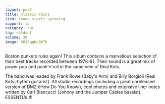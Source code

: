 ```yaml
---
layout: post
title: classic ruins
item: rooms starts spinning
support: lp
category: rur
tag: soldout
volume: 38
image: 9HI3qgKx3kTb
---
```


Boston punkers rules again! This album contains a marvellous selection of their best tracks recorded between 1978-81. Their sound is a great mix of power pop and punk'n'roll in the same vein of Real Kids.

The band was leaded by Frank Rowe (Baby's Arm) and Billy Borgioli (Real Kids rhythm guitarist). All studio recordings (including a great unreleased version of DMZ ëHow Do You Knowí), cool photos and extensive liner notes written by Carl Biancucci (Johnny and the Jumper Cables bassist). ESSENTIAL!!!
